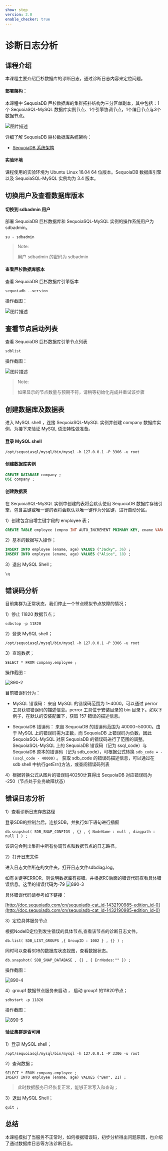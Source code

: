 ```yaml
---
show: step
version: 2.0
enable_checker: true
---
```


# 诊断日志分析

## 课程介绍

本课程主要介绍巨杉数据库的诊断日志，通过诊断日志内容来定位问题。

#### 部署架构：
本课程中 SequoiaDB 巨杉数据库的集群拓扑结构为三分区单副本，其中包括：1个 SequoiaSQL-MySQL 数据库实例节点、1个引擎协调节点，1个编目节点与3个数据节点。

![图片描述](https://doc.shiyanlou.com/courses/1469/1207281/8d88e6faed223a26fcdc66fa2ef8d3c5)

详细了解 SequoiaDB 巨杉数据库系统架构：
* [SequoiaDB 系统架构](http://doc.sequoiadb.com/cn/sequoiadb-cat_id-1519649201-edition_id-0)

#### 实验环境
课程使用的实验环境为 Ubuntu Linux 16.04 64 位版本。SequoiaDB 数据库引擎以及 SequoiaSQL-MySQL 实例均为 3.4 版本。


## 切换用户及查看数据库版本

#### 切换到 sdbadmin 用户

部署 SequoiaDB 巨杉数据库和 SequoiaSQL-MySQL 实例的操作系统用户为 sdbadmin。
```
su - sdbadmin
```
>Note:
>
>用户 sdbadmin 的密码为 sdbadmin

#### 查看巨杉数据库版本

查看 SequoiaDB 巨杉数据库引擎版本

```
sequoiadb --version
```
操作截图：

![图片描述](https://doc.shiyanlou.com/courses/1469/1207281/b4082b0d6d6bdf89d229aa713a53759d)

## 查看节点启动列表

查看 SequoiaDB 巨杉数据库引擎节点列表

```
sdblist 
```

操作截图：

![图片描述](https://doc.shiyanlou.com/courses/1469/1207281/02fcaa58ac27e91688ead137fa748d6e)

>Note:
>
>如果显示的节点数量与预期不符，请稍等初始化完成并重试该步骤


## 创建数据库及数据表

进入 MySQL shell ，连接 SequoiaSQL-MySQL 实例并创建 company 数据库实例，为接下来验证 MySQL 语法特性做准备。

#### 登录 MySQL shell 

```
/opt/sequoiasql/mysql/bin/mysql -h 127.0.0.1 -P 3306 -u root
```

#### 创建数据库实例

```sql
CREATE DATABASE company ;
USE company ;
```

#### 创建数据表
在 SequoiaSQL-MySQL 实例中创建的表将会默认使用 SequoiaDB 数据库存储引擎，包含主键或唯一键的表将会默认以唯一键作为分区键，进行自动分区。


1）创建包含自增主键字段的 employee 表；

```sql
CREATE TABLE employee (empno INT AUTO_INCREMENT PRIMARY KEY, ename VARCHAR(128), age INT) ;
```

2）基本的数据写入操作；

```sql
INSERT INTO employee (ename, age) VALUES ("Jacky", 36) ;
INSERT INTO employee (ename, age) VALUES ("Alice", 18) ;
```

3）退出 MySQL Shell；

```
\q
```

## 错误码分析
目前集群为正常状态，我们停止一个节点模拟节点故障的情况；

1）停止 11820 数据节点；
```
sdbstop -p 11820
```


2）登录 MySQL shell；

```
/opt/sequoiasql/mysql/bin/mysql -h 127.0.0.1 -P 3306 -u root
```

3）查询数据；

```
SELECT * FROM company.employee ;
```

操作截图：

 ![890-2](https://doc.shiyanlou.com/courses/1544/1207281/bd861250a00edf84f6a85d90d71965bf)

目前错误码分为：
- MySQL 错误码：
 来自 MySQL 的错误码范围为 1~4000。可以通过 perror 工具获取错误码的描述信息。perror 工具位于安装目录的 bin 目录下。如以下例子，在默认的安装配置下，获取 157 错误的描述信息。
 
- SequoiaDB 错误码：
来自 SequoiaDB 的错误码范围为 40000~50000。由于 MySQL 上的错误码需为正数，而 SequoiaDB 上错误码为负数，因此 SequoiaSQL-MySQL 对原 SequoiaDB 的错误码进行了范围的调整。SequoiaSQL-MySQL 上的 SequoiaDB 错误码（记为 ssql_code）与 SequoiaDB 原本的错误码（记为 sdb_code），可根据公式转换 `sdb_code = -(ssql_code - 40000)` 。 获取 sdb_code 的错误码描述信息，可以通过在 sdb shell 中执行getErr(<error code>)方法，或查阅错误码列表



4）根据转换公式从图片的错误码40250计算得出 SequoiaDB 对应错误码为 -250（节点处于业务故障状态）




## 错误日志分析

1）查看诊断日志存放路径

登录SDB的控制台后，连接SDB，并执行如下语句进行插叙

```
db.snapshot( SDB_SNAP_CONFIGS , {} , { NodeName : null , diagpath : null } ) ;
```

该语句会列出集群中所有协调节点和数据节点的日志路径。

2）打开日志文件

进入日志文件所在的文件夹，打开日志文件sdbdiag.log。

如有关键字ERROR，则说明数据库有报错。并根据RC后面的错误代码查看具体错误信息。这里的错误代码为-79
![890-3](https://doc.shiyanlou.com/courses/1544/1207281/8634618fe0663b59cec305a0fbeed609)

具体错误代码请参考如下链接：

[http://doc.sequoiadb.com/cn/sequoiadb-cat_id-1432190985-edition_id-0](http://doc.sequoiadb.com/cn/sequoiadb-cat_id-1432190985-edition_id-0)

3）定位具体服务节点

根据NodeID定位到发生错误的具体节点,查看该节点的诊断日志文件。

```
db.list( SDB_LIST_GROUPS ,{ GroupID : 1002 } , {} ) ;
```

同时可以查看SDB的数据库状态视图，查看数据状态。

```
db.snapshot( SDB_SNAP_DATABASE , {} , { ErrNodes:"" }) ;
```

操作截图：

 ![890-4](https://doc.shiyanlou.com/courses/1544/1207281/96bf2513d7bea30ad90f03ab62500992)

4）group1 数据节点服务未启动 ， 启动 group1 的11820节点；

```
sdbstart -p 11820
```

操作截图：

 ![890-5](https://doc.shiyanlou.com/courses/1544/1207281/de698eb2bc1e7af0184ae850f967731f)

#### 验证集群是否可用
1）登录 MySQL shell；

```
/opt/sequoiasql/mysql/bin/mysql -h 127.0.0.1 -P 3306 -u root
```

2）查询数据；

```
SELECT * FROM company.employee ;
INSERT INTO employee (ename, age) VALUES ("Ben", 21) ;
```
> 此时数据服务已经恢复正常，能够正常写入和查询；

3）退出 MySQL Shell；
```
quit ;
```

## 总结

本课程模拟了当服务不正常时，如何根据错误码，初步分析得出问题原因，也介绍了通过数据库日志等方法诊断日志。
